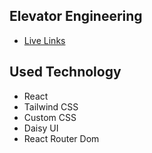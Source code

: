 
## Elevator Engineering

 - [Live Links](https://hosting-elavator.netlify.app/)

## Used Technology
- React
- Tailwind CSS
- Custom CSS
- Daisy UI
- React Router Dom

